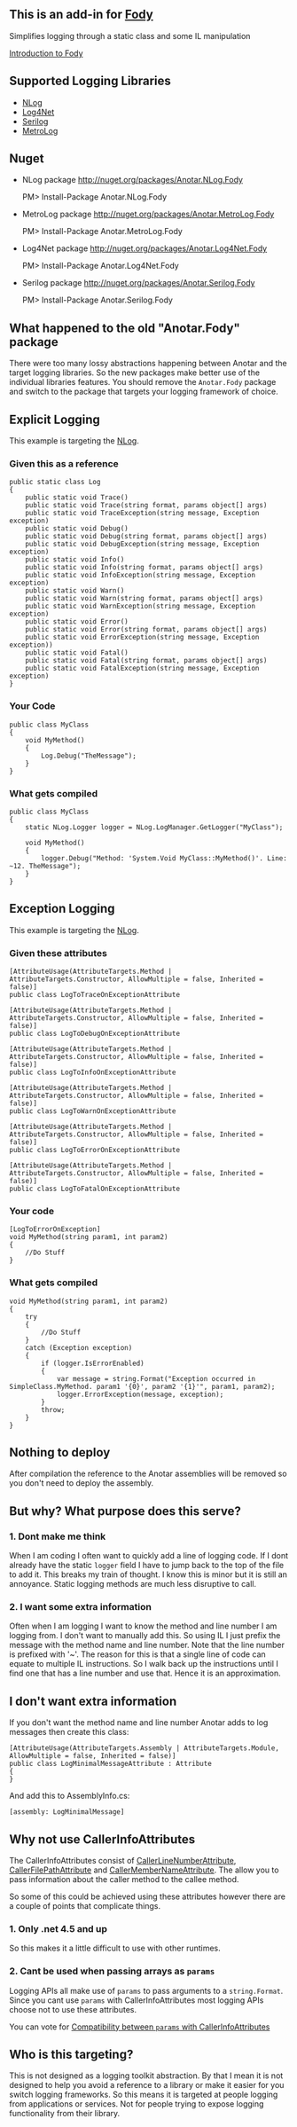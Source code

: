 ## This is an add-in for  [Fody](https://github.com/Fody/Fody) 

Simplifies logging through a static class and some IL manipulation

[Introduction to Fody](https://github.com/Fody/Fody/wiki/SampleUsage)

## Supported Logging Libraries

* [NLog](http://nlog-project.org/) 
* [Log4Net](http://logging.apache.org/log4net/) 
* [Serilog](http://serilog.net/)
* [MetroLog](https://github.com/mbrit/MetroLog)

## Nuget

 * NLog package http://nuget.org/packages/Anotar.NLog.Fody 

    PM> Install-Package Anotar.NLog.Fody
 
 * MetroLog package http://nuget.org/packages/Anotar.MetroLog.Fody 

    PM> Install-Package Anotar.MetroLog.Fody
 
 * Log4Net package http://nuget.org/packages/Anotar.Log4Net.Fody 

    PM> Install-Package Anotar.Log4Net.Fody
 
 * Serilog package http://nuget.org/packages/Anotar.Serilog.Fody 

    PM> Install-Package Anotar.Serilog.Fody
 
## What happened to the old "Anotar.Fody" package

There were too many lossy abstractions happening between Anotar and the target logging libraries. So the new packages make better use of the individual libraries features. You should remove the `Anotar.Fody` package and switch to the package that targets your logging framework of choice.

## Explicit Logging

This example is targeting the [NLog](http://nlog-project.org/).

### Given this as a reference

    public static class Log
    {
        public static void Trace()
        public static void Trace(string format, params object[] args)
        public static void TraceException(string message, Exception exception)
        public static void Debug()
        public static void Debug(string format, params object[] args)
        public static void DebugException(string message, Exception exception)
        public static void Info()
        public static void Info(string format, params object[] args)
        public static void InfoException(string message, Exception exception)
        public static void Warn()
        public static void Warn(string format, params object[] args)
        public static void WarnException(string message, Exception exception)
        public static void Error()
        public static void Error(string format, params object[] args)
        public static void ErrorException(string message, Exception exception))
        public static void Fatal()
        public static void Fatal(string format, params object[] args)
        public static void FatalException(string message, Exception exception)
    }

### Your Code

    public class MyClass
    {
        void MyMethod()
        {
            Log.Debug("TheMessage");
        }
    }

### What gets compiled


    public class MyClass
    {
        static NLog.Logger logger = NLog.LogManager.GetLogger("MyClass");

        void MyMethod()
        {
            logger.Debug("Method: 'System.Void MyClass::MyMethod()'. Line: ~12. TheMessage");
        }
    }



## Exception Logging

This example is targeting the [NLog](http://nlog-project.org/).

### Given these attributes

    [AttributeUsage(AttributeTargets.Method | AttributeTargets.Constructor, AllowMultiple = false, Inherited = false)]
    public class LogToTraceOnExceptionAttribute 
    
    [AttributeUsage(AttributeTargets.Method | AttributeTargets.Constructor, AllowMultiple = false, Inherited = false)]
    public class LogToDebugOnExceptionAttribute 
    
    [AttributeUsage(AttributeTargets.Method | AttributeTargets.Constructor, AllowMultiple = false, Inherited = false)]
    public class LogToInfoOnExceptionAttribute     
    
    [AttributeUsage(AttributeTargets.Method | AttributeTargets.Constructor, AllowMultiple = false, Inherited = false)]
    public class LogToWarnOnExceptionAttribute    
    
    [AttributeUsage(AttributeTargets.Method | AttributeTargets.Constructor, AllowMultiple = false, Inherited = false)]
    public class LogToErrorOnExceptionAttribute 
    
    [AttributeUsage(AttributeTargets.Method | AttributeTargets.Constructor, AllowMultiple = false, Inherited = false)]
    public class LogToFatalOnExceptionAttribute 
    
### Your code

    [LogToErrorOnException]
    void MyMethod(string param1, int param2)
    {
        //Do Stuff
    }
    
### What gets compiled

    void MyMethod(string param1, int param2)
    {
        try
        {
            //Do Stuff
        }
        catch (Exception exception)
        {
            if (logger.IsErrorEnabled)
            {
                var message = string.Format("Exception occurred in SimpleClass.MyMethod. param1 '{0}', param2 '{1}'", param1, param2);
                logger.ErrorException(message, exception);
            }
            throw;
        }
    }

## Nothing to deploy

After compilation the reference to the Anotar assemblies will be removed so you don't need to deploy the assembly.
    
## But why? What purpose does this serve?

### 1. Dont make me think

When I am coding I often want to quickly add a line of logging code. If I dont already have the static `logger` field I have to jump back to the top of the file to add it. This breaks my train of thought. I know this is minor but it is still an annoyance. Static logging methods are much less disruptive to call.

### 2. I want some extra information

Often when I am logging I want to know the method and line number I am logging from. I don't want to manually add this. So using IL I just prefix the message with the method name and line number. Note that the line number is prefixed with '~'. The reason for this is that a single line of code can equate to multiple IL instructions. So I walk back up the instructions until I find one that has a line number and use that. Hence it is an approximation.

## I don't want extra information

If you don't want the method name and line number Anotar adds to log messages then create this class:

    [AttributeUsage(AttributeTargets.Assembly | AttributeTargets.Module, AllowMultiple = false, Inherited = false)]
    public class LogMinimalMessageAttribute : Attribute
    {
    }
    
And add this to AssemblyInfo.cs:

    [assembly: LogMinimalMessage]

## Why not use CallerInfoAttributes

The CallerInfoAttributes consist of  [CallerLineNumberAttribute](http://msdn.microsoft.com/en-us/library/system.runtime.compilerservices.callerlinenumberattribute.aspx),  [CallerFilePathAttribute](http://msdn.microsoft.com/en-us/library/system.runtime.compilerservices.callerfilepathattribute.aspx) and [CallerMemberNameAttribute](http://msdn.microsoft.com/en-us/library/system.runtime.compilerservices.callermembernameattribute.aspx). The allow you to pass information about the caller method to the callee method. 

So some of this could be achieved using these attributes however there are a couple of points that complicate things.

### 1. Only .net 4.5 and up

So this makes it a little difficult to use with other runtimes.

### 2. Cant be used when passing arrays as `params`

Logging APIs all make use of `params` to pass arguments to a `string.Format`. Since you cant use `params` with CallerInfoAttributes most logging APIs choose not to use these attributes.

You can vote for [Compatibility between `params` with CallerInfoAttributes](http://visualstudio.uservoice.com/forums/121579-visual-studio/suggestions/2762025-caller-membername-filepath-linenumber-of-net-4-5-) 

## Who is this targeting?

This is not designed as a logging toolkit abstraction. By that I mean it is not designed to help you avoid a reference to a library or make it easier for you switch logging frameworks. So this means it is targeted at people logging from applications or services. Not for people trying to expose logging functionality from their library.


